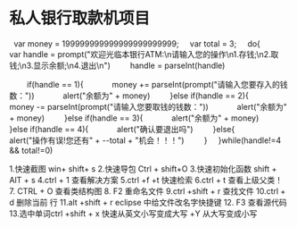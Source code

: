 # 私人银行取款机项目
   var money = 199999999999999999999999;
    var total = 3;
    do{
        var handle = prompt("欢迎光临本银行ATM:\n请输入您的操作\n1.存钱;\n2.取钱;\n3.显示余额;\n4.退出\n")
        handle = parseInt(handle)

        if(handle == 1){
            money += parseInt(prompt("请输入您要存入的钱数："))
            alert("余额为" + money)
        }else if(handle == 2){
            money -= parseInt(prompt("请输入您要取钱的钱数："))
            alert("余额为" + money)
        }else if(handle == 3){
            alert("余额为" + money)
        }else if(handle == 4){
            alert("确认要退出吗")
        }else{
            alert("操作有误!您还有" + --total + "机会！！！")
        }
    }while(handle!=4 && total!=0)

1.快速截图 win+ shift+ s 
2.快速导包 Ctrl + shift+O
3.快速初始化函数 shift + AlT + s
4.ctrl + 1  查看解决方案
5.ctrl +f +t   快速检索
6.ctrl + t  查看上级父类！
7. CTRL + O   查看类结构图 
8.  F2 重命名文件 
9.ctrl +shift + r  查找文件
10.ctrl + d  删除当前 行
11.alt +shift  + r  eclipse 中给文件改名字快捷键
12.  F3 查看源代码  
13.选中单词ctrl +shift + x     快速从英文小写变成大写   +Y 从大写变成小写
